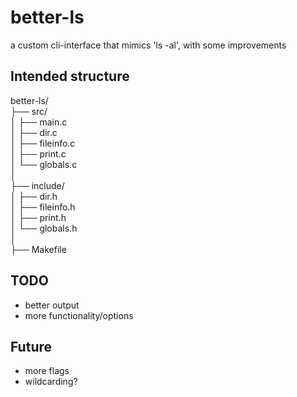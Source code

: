 # better-ls
a custom cli-interface that mimics 'ls -al', with some improvements  

## Intended structure  
better-ls/  
├── src/  
│   ├── main.c  
│   ├── dir.c  
│   ├── fileinfo.c  
│   ├── print.c  
│   └── globals.c  
│  
├── include/  
│   ├── dir.h  
│   ├── fileinfo.h  
│   ├── print.h  
│   └── globals.h  
│  
├── Makefile  

## TODO
- better output
- more functionality/options

## Future
- more flags  
- wildcarding?  
